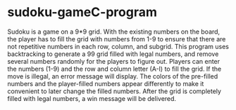 # sudoku-gameC-program

Sudoku is a game on a 9*9 grid. With the existing numbers on the board, the player has to fill the grid with numbers from 1-9 to ensure that there are not repetitive numbers in each row, column, and subgrid. 
This program uses backtracking to generate a 99 grid filled with legal numbers, and remove several numbers randomly for the players to figure out. 
Players can enter the numbers (1-9) and the row and column letter (A-I) to fill the grid. If the move is illegal, an error message will display.
The colors of the pre-filled numbers and the player-filled numbers appear differently to make it convenient to later change the filled numbers.
After the grid is completely filled with legal numbers, a win message will be delivered.

